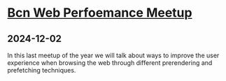 # [Bcn Web Perfoemance Meetup](https://www.meetup.com/barcelona-web-performance/events/304453427/?eventOrigin=group_upcoming_events)
      
## 2024-12-02
      
In this last meetup of the year we will talk about ways to improve the user experience when browsing the web through different prerendering and prefetching techniques.